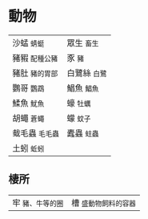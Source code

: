 # 動物

|  |  |
| :--- | :--- |
| 沙蜢 `蜻蜓` | 眾生 `畜生` |
| 豬豭 `配種公豬` | 豕 `豬` |
| 豬肚 `豬的胃部` |  白鷺絲  `白鷺` |
| 鸚哥  `鸚鵡` |  鯧魚  `鯧魚` |
| 鰇魚 `魷魚` | 蠔 `牡蠣` |
| 胡蠅 `蒼蠅` | 蠓 `蚊子` |
| 蛓毛蟲 `毛毛蟲` | 蠹蟲 `蛀蟲` |
| 土蚓 `蚯蚓` |  |

## 棲所

|  |  |
| :--- | :--- |
| 牢 `豬、牛等的圈` | 槽 `盛動物飼料的容器` |



